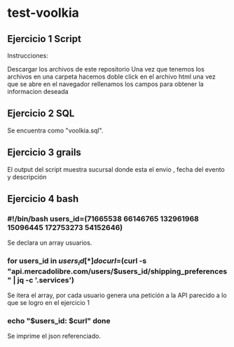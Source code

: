 # test-voolkia


## Ejercicio 1 Script 
Instrucciones:

Descargar los archivos de este repositorio
Una vez que tenemos los archivos en una carpeta hacemos doble click en el archivo html 
una vez que se abre en el navegador
rellenamos los campos para obtener la informacion deseada

## Ejercicio 2 SQL 
Se encuentra como "voolkia.sql".

## Ejercicio 3 grails
El output del script muestra sucursal donde esta el envio , fecha del evento y descripción

## Ejercicio 4 bash 
### #!/bin/bash users_id=(71665538 66146765 132961968 15096445 172753273 54152646)
Se declara un array usuarios.
### for users_id in ${users_id[*]} do curl=$(curl -s "api.mercadolibre.com/users/$users_id/shipping_preferences" | jq -c '.services')

Se itera el array, por cada usuario genera una petición a la API parecido a lo que se logro en el ejercicio 1

### echo "$users_id: $curl" done

Se imprime el json referenciado.
